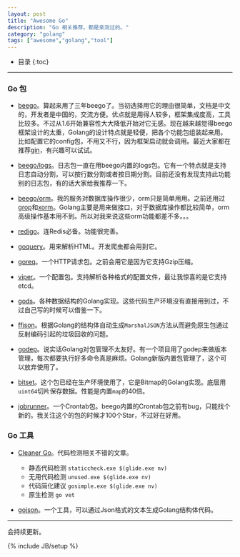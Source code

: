 ```yaml
---
layout: post
title: "Awesome Go"
description: "Go 相关推荐。都是亲测过的。"
category: "golang"
tags: ["awesome","golang","tool"]
---
```


* 目录
{:toc}

---

### Go 包

+ [beego](https://github.com/astaxie/beego)。算起来用了三年beego了。当初选择用它的理由很简单，文档是中文的，开发者是中国的，交流方便。优点就是用得人较多，框架集成度高，工具比较多。不过从1.6开始兼容性大大降低开始对它无感。现在越来越觉得beego框架设计的太重，Golang的设计特点就是轻便，把各个功能包组装起来用。比如配置它的config包，不用又不行，因为框架启动就会调用。最近大家都在推荐[gin](https://github.com/gin-gonic/gin)，有兴趣可以试试。

+ [beego/logs](https://github.com/astaxie/beego/tree/master/logs)。日志包一直在用beego内置的logs包。它有一个特点就是支持日志自动分割，可以按行数分割或者按日期分割。目前还没有发现支持此功能别的日志包，有的话大家给我推荐一下。

+ [beego/orm](https://github.com/astaxie/beego/tree/master/orm)。我的服务对数据库操作很少，orm只是简单用用。之前还用过[grop](https://github.com/go-gorp/gorp)和[xorm](https://github.com/go-xorm/xorm)。Golang主要是用来做接口，对于数据库操作都比较简单，orm高级操作基本用不到。所以对我来说这些orm功能都差不多。。。

+ [redigo](https://github.com/garyburd/redigo)。连Redis必备。功能很完善。

+ [goquery](https://github.com/PuerkitoBio/goquery)。用来解析HTML。开发爬虫都会用到它。

+ [goreq](https://github.com/franela/goreq)。一个HTTP请求包。之前会用它是因为它支持Gzip压缩。

+ [viper](https://github.com/spf13/viper)。一个配置包。支持解析各种格式的配置文件，最让我惊喜的是它支持etcd。

+ [gods](https://github.com/emirpasic/gods)。各种数据结构的Golang实现。这些代码生产环境没有直接用到过，不过自己写的时候可以借鉴一下。

+ [ffjson](https://github.com/pquerna/ffjson)。根据Golang的结构体自动生成`MarshalJSON`方法从而避免原生包通过反射编码引起的垃圾回收的问题。

+ [godep](https://github.com/tools/godep)。说实话Golang对包管理不太友好。有一个项目用了godep来做版本管理，每次都要执行好多命令真是麻烦。Golang新版内置包管理了，这个可以放弃使用了。

+ [bitset](https://github.com/willf/bitset)。这个包已经在生产环境使用了，它是Bitmap的Golang实现。底层用`uint64`切片保存数据。性能是内置`map`的40倍。

+ [jobrunner](https://github.com/bamzi/jobrunner)。一个Crontab包。beego内置的Crontab包之前有bug，只能找个新的。我关注这个的包的时候才100个Star，不过好在好用。

### Go 工具

+ [Cleaner Go](https://gsquire.github.io/static/post/cleaner-go/)。代码检测相关不错的文章。
	+ 静态代码检测 `staticcheck.exe $(glide.exe nv)`
	+ 无用代码检测 `unused.exe $(glide.exe nv)`
	+ 代码简化建议 `gosimple.exe $(glide.exe nv)`
	+ 原生检测 `go vet`
	
+ [gojson](https://github.com/ChimeraCoder/gojson)。一个工具，可以通过Json格式的文本生成Golang结构体代码。


---

会持续更新。


{% include JB/setup %}
